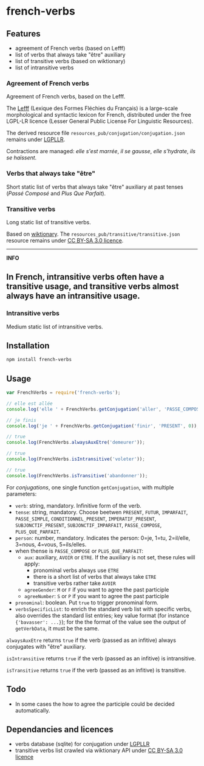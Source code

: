 # french-verbs

## Features

* agreement of French verbs (based on Lefff)
* list of verbs that always take "être" auxiliary
* list of transitive verbs (based on wiktionary)
* list of intransitive verbs


### Agreement of French verbs

Agreement of French verbs, based on the Lefff.

The [Lefff](http://pauillac.inria.fr/~sagot/index.html#lefff) (Lexique des Formes Fléchies du Français) is a large-scale morphological and syntactic lexicon for French, distributed under the free LGPL-LR licence (Lesser General Public License For Linguistic Resources).

The derived resource file `resources_pub/conjugation/conjugation.json` remains under [LGPLLR](http://www.labri.fr/perso/clement/lefff/licence-LGPLLR.html).

Contractions are managed: _elle s'est marrée_, _il se gausse_, _elle s'hydrate_, _ils se haïssent_.

### Verbs that always take "être"

Short static list of verbs that always take "être" auxiliary at past tenses (_Passé Composé_ and _Plus Que Parfait_).

### Transitive verbs

Long static list of transitive verbs.

Based on [wiktionary](https://fr.wiktionary.org/wiki/Cat%C3%A9gorie:Verbes_transitifs_en_fran%C3%A7ais).
The `resources_pub/transitive/transitive.json` resource remains under [CC BY-SA 3.0 licence](https://creativecommons.org/licenses/by-sa/3.0/deed.fr).

---
**INFO**

In French, intransitive verbs often have a transitive usage, and transitive verbs almost always have an intransitive usage.
---


### Intransitive verbs

Medium static list of intransitive verbs.


## Installation 
```sh
npm install french-verbs
```

## Usage

```javascript
var FrenchVerbs = require('french-verbs');

// elle est allée
console.log('elle ' + FrenchVerbs.getConjugation('aller', 'PASSE_COMPOSE', 2, 'ETRE', 'F'));

// je finis
console.log('je ' + FrenchVerbs.getConjugation('finir', 'PRESENT', 0));

// true
console.log(FrenchVerbs.alwaysAuxEtre('demeurer'));

// true
console.log(FrenchVerbs.isIntransitive('voleter'));

// true
console.log(FrenchVerbs.isTransitive('abandonner'));
```

For *conjugations*, one single function `getConjugation`, with multiple parameters:

* `verb`: string, mandatory. Infinitive form of the verb.
* `tense`: string, mandatory. Choose beetwen `PRESENT`, `FUTUR`, `IMPARFAIT`, `PASSE_SIMPLE`, `CONDITIONNEL_PRESENT`, `IMPERATIF_PRESENT`, `SUBJONCTIF_PRESENT`, `SUBJONCTIF_IMPARFAIT`, `PASSE_COMPOSE`, `PLUS_QUE_PARFAIT`.
* `person`: number, mandatory. Indicates the person: 0=je, 1=tu, 2=il/elle, 3=nous, 4=vous, 5=ils/elles.
* when thense is `PASSE_COMPOSE` or `PLUS_QUE_PARFAIT`:
  * `aux`: auxiliary, `AVOIR` or `ETRE`. If the auxiliary is not set, these rules will apply:
    * pronominal verbs always use `ETRE`
    * there is a short list of verbs that always take `ETRE`
    * transitive verbs rather take `AVOIR`
  * `agreeGender`: `M` or `F` if you want to agree the past participle
  * `agreeNumber`: `S` or `P` if you want to agree the past participle
* `pronominal`: boolean. Put `true` to trigger pronominal form.
* `verbsSpecificList`: to enrich the standard verb list with specific verbs, also overrides the standard list entries; key value format (for instance `{'bavasser': ...}`); for the the format of the value see the output of `getVerbData`, it must be the same.


`alwaysAuxEtre` returns `true` if the verb (passed as an infitive) always conjugates with "être" auxiliary.

`isIntransitive` returns `true` if the verb (passed as an infitive) is intransitive.

`isTransitive` returns `true` if the verb (passed as an infitive) is transitive.


## Todo

* In some cases the how to agree the participle could be decided automatically.


## Dependancies and licences

* verbs database (sqlite) for conjugation under [LGPLLR](http://www.labri.fr/perso/clement/lefff/licence-LGPLLR.html)
* transitive verbs list crawled via wiktionary API under [CC BY-SA 3.0 licence](https://creativecommons.org/licenses/by-sa/3.0/deed.fr)

